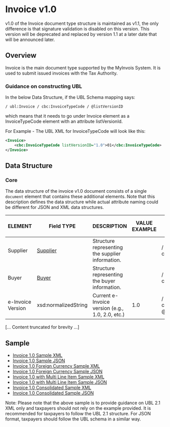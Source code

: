 # Invoice v1.0

v1.0 of the Invoice document type structure is maintained as v1.1, the only difference is that signature validation is disabled on this version. This version will be deprecated and replaced by version 1.1 at a later date that will be announced later.

## Overview

Invoice is the main document type supported by the MyInvois System. It is used to submit issued invoices with the Tax Authority.

### Guidance on constructing UBL

In the below Data Structure, if the UBL Schema mapping says:

`/ ubl:Invoice / cbc:InvoiceTypeCode / @listVersionID`

which means that it needs to go under Invoice element as a InvoiceTypeCode element with an attribute listVersionId.

For Example - The UBL XML for InvoiceTypeCode will look like this:

```xml
<Invoice>
    <cbc:InvoiceTypeCode listVersionID="1.0">01</cbc:InvoiceTypeCode>
</Invoice>
```

## Data Structure

### Core

The data structure of the invoice v1.0 document consists of a single `document` element that contains these additional elements. Note that this description defines the data structure while actual attribute naming could be different for JSON and XML data structures.

| ELEMENT | Field TYPE | DESCRIPTION | VALUE EXAMPLE | UBL Schema Mapping | Mandatory | Number of Chars | Cardinality |
|---------|------------|-------------|---------------|-------------------|-----------|----------------|-------------|
| Supplier | [Supplier](#supplier) | Structure representing the supplier information. | | / ubl:Invoice / cac:AccountingSupplierParty | Mandatory | | |
| Buyer | [Buyer](#buyer) | Structure representing the buyer information. | | / ubl:Invoice / cac:AccountingCustomerParty | Mandatory | | |
| e-Invoice Version | xsd:normalizedString | Current e-Invoice version (e.g., 1.0, 2.0, etc.) | 1.0 | / ubl:Invoice / cbc:InvoiceTypeCode / @listVersionID | Mandatory | 5 | [1-1] |

[... Content truncated for brevity ...]

## Sample

- [Invoice 1.0 Sample XML](/files/sdksamples/1.0-Invoice-Sample.xml)
- [Invoice 1.0 Sample JSON](/files/sdksamples/1.0-Invoice-Sample.json) 
- [Invoice 1.0 Foreign Currency Sample XML](/files/sdksamples/1.0-Invoice-ForeignCurrency-Sample.xml)
- [Invoice 1.0 Foreign Currency Sample JSON](/files/sdksamples/1.0-Invoice-ForeignCurrency-Sample.json)
- [Invoice 1.0 with Multi Line Item Sample XML](/files/sdksamples/1.0-Invoice-MultiLineItem-Sample.xml)
- [Invoice 1.0 with Multi Line Item Sample JSON](/files/sdksamples/1.0-Invoice-MultiLineItem-Sample.json)
- [Invoice 1.0 Consolidated Sample XML](/files/sdksamples/1.0-Invoice-Consolidated-Sample.xml)
- [Invoice 1.0 Consolidated Sample JSON](/files/sdksamples/1.0-Invoice-Consolidated-Sample.json)

Note: Please note that the above sample is to provide guidance on UBL 2.1 XML only and taxpayers should not rely on the example provided. It is recommended for taxpayers to follow the UBL 2.1 structure. For JSON format, taxpayers should follow the UBL schema in a similar way. 
